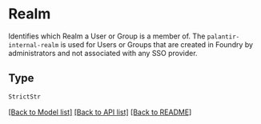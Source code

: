 # Realm

Identifies which Realm a User or Group is a member of.
The `palantir-internal-realm` is used for Users or Groups that are created in Foundry by administrators and not associated with any SSO provider.


## Type
```python
StrictStr
```


[[Back to Model list]](../../../README.md#models-v2-link) [[Back to API list]](../../../README.md#documentation-for-api-endpoints) [[Back to README]](../../../README.md)
